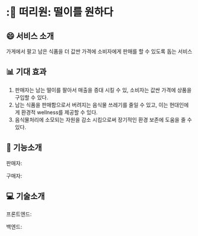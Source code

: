 # :🧺 떠리원: 떨이를 원하다

## 😄 서비스 소개
가게에서 팔고 남은 식품을 더 값싼 가격에 소비자에게 판매를 할 수 있도록 돕는 서비스

## 📊 기대 효과
1. 판매자는 남는 떨이를 팔아서 매출을 증대 시킬 수 있, 소비자는 값싼 가격에 상품을 구입할 수 있다.
2. 남는 식품을 판매함으로서 버려지는 음식물 쓰레기를 줄일 수 있고, 이는 현대인에게 환경적 wellness를 제공할 수 있다.
3. 음식물처리에 소모되는 자원을 감소 시킴으로써 장기적인 환경 보존에 도움을 줄 수 있다. 

## 🔨 기능소개 
판매자:

구매자:

## 💻 기술소개
프론트엔드:

백엔드:
